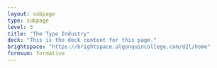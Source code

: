 ```yaml
---
layout: subpage
type: subpage
level: 3
title: "The Type Industry"
deck: "This is the deck content for this page."
brightspace: "https://brightspace.algonquincollege.com/d2l/home"
formsum: formative
---
```

